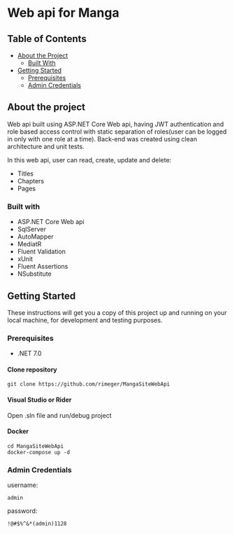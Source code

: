 # Web api for Manga 

## Table of Contents

* [About the Project](#about-the-project)
  * [Built With](#built-with)
* [Getting Started](#getting-started)
  * [Prerequisites](#prerequisites)
  * [Admin Credentials](#admin-credentials)

## About the project

Web api built using ASP.NET Core Web api, having JWT authentication and role based access control with static separation of roles(user can be logged in only with one role at a time). 
Back-end was created using clean architecture and unit tests.

In this web api, user can read, create, update and delete:
* Titles
* Chapters
* Pages

### Built with
* ASP.NET Core Web api
* SqlServer
* AutoMapper
* MediatR
* Fluent Validation
* xUnit
* Fluent Assertions
* NSubstitute   

## Getting Started
These instructions will get you a copy of this project up and running on your local machine, for development and testing purposes.

### Prerequisites
- .NET 7.0 

#### Clone repository
```
git clone https://github.com/rimeger/MangaSiteWebApi
```
#### Visual Studio or Rider
Open .sln file and run/debug project
#### Docker
```
cd MangaSiteWebApi
docker-compose up -d
```

### Admin Credentials
username:
```
admin
```
password:
```
!@#$%^&*(admin)1128
```
